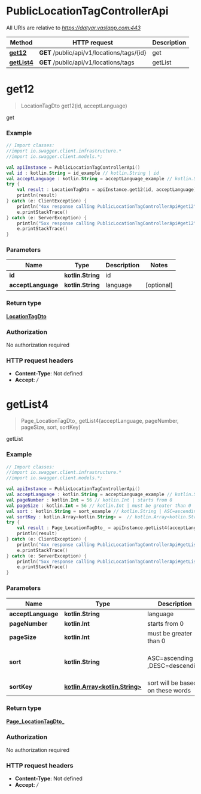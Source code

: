 # PublicLocationTagControllerApi

All URIs are relative to *https://datyar.vaslapp.com:443*

Method | HTTP request | Description
------------- | ------------- | -------------
[**get12**](PublicLocationTagControllerApi.md#get12) | **GET** /public/api/v1/locations/tags/{id} | get
[**getList4**](PublicLocationTagControllerApi.md#getList4) | **GET** /public/api/v1/locations/tags | getList

<a name="get12"></a>
# **get12**
> LocationTagDto get12(id, acceptLanguage)

get

### Example
```kotlin
// Import classes:
//import io.swagger.client.infrastructure.*
//import io.swagger.client.models.*;

val apiInstance = PublicLocationTagControllerApi()
val id : kotlin.String = id_example // kotlin.String | id
val acceptLanguage : kotlin.String = acceptLanguage_example // kotlin.String | language
try {
    val result : LocationTagDto = apiInstance.get12(id, acceptLanguage)
    println(result)
} catch (e: ClientException) {
    println("4xx response calling PublicLocationTagControllerApi#get12")
    e.printStackTrace()
} catch (e: ServerException) {
    println("5xx response calling PublicLocationTagControllerApi#get12")
    e.printStackTrace()
}
```

### Parameters

Name | Type | Description  | Notes
------------- | ------------- | ------------- | -------------
 **id** | **kotlin.String**| id |
 **acceptLanguage** | **kotlin.String**| language | [optional]

### Return type

[**LocationTagDto**](LocationTagDto.md)

### Authorization

No authorization required

### HTTP request headers

 - **Content-Type**: Not defined
 - **Accept**: */*

<a name="getList4"></a>
# **getList4**
> Page_LocationTagDto_ getList4(acceptLanguage, pageNumber, pageSize, sort, sortKey)

getList

### Example
```kotlin
// Import classes:
//import io.swagger.client.infrastructure.*
//import io.swagger.client.models.*;

val apiInstance = PublicLocationTagControllerApi()
val acceptLanguage : kotlin.String = acceptLanguage_example // kotlin.String | language
val pageNumber : kotlin.Int = 56 // kotlin.Int | starts from 0
val pageSize : kotlin.Int = 56 // kotlin.Int | must be greater than 0
val sort : kotlin.String = sort_example // kotlin.String | ASC=ascending ,DESC=descending
val sortKey : kotlin.Array<kotlin.String> =  // kotlin.Array<kotlin.String> | sort will be based on these words
try {
    val result : Page_LocationTagDto_ = apiInstance.getList4(acceptLanguage, pageNumber, pageSize, sort, sortKey)
    println(result)
} catch (e: ClientException) {
    println("4xx response calling PublicLocationTagControllerApi#getList4")
    e.printStackTrace()
} catch (e: ServerException) {
    println("5xx response calling PublicLocationTagControllerApi#getList4")
    e.printStackTrace()
}
```

### Parameters

Name | Type | Description  | Notes
------------- | ------------- | ------------- | -------------
 **acceptLanguage** | **kotlin.String**| language | [optional]
 **pageNumber** | **kotlin.Int**| starts from 0 | [optional]
 **pageSize** | **kotlin.Int**| must be greater than 0 | [optional]
 **sort** | **kotlin.String**| ASC&#x3D;ascending ,DESC&#x3D;descending | [optional] [enum: ASC, DESC]
 **sortKey** | [**kotlin.Array&lt;kotlin.String&gt;**](kotlin.String.md)| sort will be based on these words | [optional]

### Return type

[**Page_LocationTagDto_**](Page_LocationTagDto_.md)

### Authorization

No authorization required

### HTTP request headers

 - **Content-Type**: Not defined
 - **Accept**: */*

